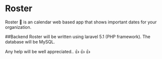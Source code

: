 # Roster
Roster :calendar: is an calendar web based app that shows important dates for your organization.

##Backend
Roster will be written using laravel 5.1 (PHP framework). The database will be MySQL.

Any help will be well appreciated..  :+1: :+1: :+1:
